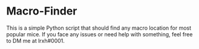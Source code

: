 # Macro-Finder
This is a simple Python script that should find any macro location for most popular mice. If you face any issues or need help with something, feel free to DM me at lrxh#0001.
